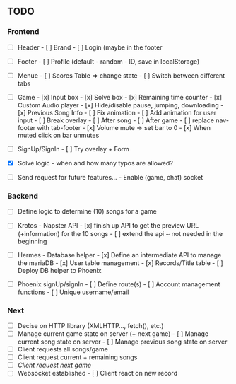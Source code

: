 ## TODO

### Frontend

- [ ] Header
      - [ ] Brand
      - [ ] Login (maybe in the footer
- [ ] Footer
      - [ ] Profile (default - random - ID, save in localStorage)
- [ ] Menue
      - [ ] Scores Table => change state
      - [ ] Switch between different tabs
- [ ] Game
      - [x] Input box
      - [x] Solve box
      - [x] Remaining time counter
      - [x] Custom Audio player
            - [x] Hide/disable pause, jumping, downloading
      - [x] Previous Song Info
      - [ ] Fix animation
      - [ ] Add animation for user input
      - [ ] Break overlay
            - [ ] After song
            - [ ] After game
      - [ ] replace nav-footer with tab-footer
      - [x] Volume mute => set bar to 0
            - [x] When muted click on bar unmutes
- [ ] SignUp/SignIn
      - [ ] Try overlay + Form


- [x] Solve logic - when and how many typos are allowed?
- [ ] Send request for future features...
      - Enable (game, chat) socket

### Backend

- [ ] Define logic to determine (10) songs for a game
- [ ] Krotos - Napster API
      - [x] finish up API to get the preview URL (+information) for the 10 songs
      - [ ] extend the api ~ not needed in the beginning
- [ ] Hermes - Database helper
      - [x] Define an intermediate API to manage the mariaDB
      - [x] User table management
      - [x] Records/Title table
      - [ ] Deploy DB helper to Phoenix
- [ ] Phoenix signUp/signIn
      - [ ] Define route(s)
      - [ ] Account management functions
            - [ ] Unique username/email


### Next

- [ ] Decise on HTTP library (XMLHTTP…, fetch(), etc.)
- [ ] Manage current game state on server (+ next game)
      - [ ] Manage current song state on server
      - [ ] Manage previous song state on server
- [ ] Client requests all songs/game
- [ ] Client request current + remaining songs
- [ ] *Client request next game*
- [ ] Websocket established
      - [ ] Client react on new record